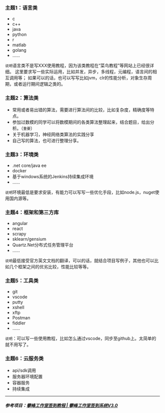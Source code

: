 ### 主题1：语言类
- c
- c++
- java
- python
- r
- matlab
- golang
- ……

`说明`语言类不是写XXX使用教程，因为该类教程在“菜鸟教程”等网站上已经很详细。
这里要求写一些实际运用，比如并发，异步，多线程，元编程，语言间的相互调用等；
如果可以的话，也可以写写比如jvm，clr的性能分析，对象生存周期，或者运行期间逻辑之类的。

### 主题2：算法类
- 常用或者易出错的算法，需要进行算法间的比较，比如复杂度，精确度等特点。
- 参加过数模的同学可以将数模期间的各类算法整理起来，结合题目，给出分析。（`重要`）
- 关于机器学习，神经网络类算法的实践分享
- 自己写的算法，也可进行整理分享。

### 主题3：环境类
- .net core/java ee
- docker
- 基于windows系统的Jenkins持续集成环境
- ……

`说明`环境最低是要求安装，有能力可以写写一些优化手段，比如node.js，nuget使用国内源等。

### 主题4：框架和第三方库
- angular
- react
- scrapy
- sklearn/gensium
- Quartz.Net分布式任务管理平台
- ……

`说明`最低接受官方英文文档的翻译，可以的话，就结合项目写例子，其他也可以比如几个框架之间的优劣比较，性能比较等等。

### 主题5：工具类
- git
- vscode
- putty
- xshell
- xftp
- Postman
- fiddler
- ……

`说明`：可以写一些使用教程，比如怎么通过vscode，同步至github上。太简单的就不用写了。

### 主题6：云服务类
- api/sdk调用
- 服务器环境配置
- 容器服务
- 持续集成


------------
##### 参考项目：[攀峰工作室签到教程 | 攀峰工作室签到系统V3.0 ](https://panfengstudio.github.io/PFSign/ "攀峰工作室签到教程 | 攀峰工作室签到系统V3.0 ")



